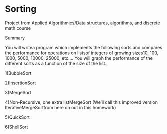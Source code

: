 # Sorting
Project from Applied Algorithmics/Data structures, algorithms, and discrete math course

Summary

You will writea program which implements the following sorts and compares the performance for operations on listsof integers of growing sizes10, 100, 1000, 5000, 10000, 25000, etc....  You will graph the performance of the different sorts as a function of the size of the list.

1)BubbleSort

2)InsertionSort

3)MergeSort

4)Non-Recursive, one extra listMergeSort (We’ll call this improved version IterativeMergeSortfrom here on out in this homework)

5)QuickSort

6)ShellSort
